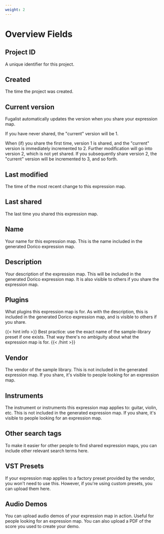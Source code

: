 ```yaml
---
weight: 2
---
```


# Overview Fields

## Project ID

A unique identifier for this project.

## Created

The time the project was created.

## Current version

Fugalist automatically updates the version when you share your expression map.

If you have never shared, the "current" version will be 1. 

When (if) you share the first time, version 1 is shared, and the "current" version is immediately incremented to 2.
Further modification will go into version 2, which is not yet shared. 
If you subsequently share version 2, the "current" version will be incremented to 3, and so forth.

## Last modified

The time of the most recent change to this expression map.

## Last shared

The last time you shared this expression map. 

## Name

Your name for this expression map. This is the name included in the generated Dorico expression map. 

## Description

Your description of the expression map.
This will be included in the generated Dorico expression map. It is also visible to others if you
share the expression map.

## Plugins

What plugins this expression map is for. 
As with the description, this is included in the generated Dorico expression map, 
and is visible to others if you share.

{{< hint info >}}
Best practice: use the exact name of the sample-library preset if one exists. 
That way there's no ambiguity about what the expression map is for.
{{< /hint >}}

## Vendor

The vendor of the sample library. This is not included in the generated expression map. If you share, it's visible
to people looking for an expression map.

## Instruments

The instrument or instruments this expression map applies to: guitar, violin, etc.
This is not included in the generated expression map.
If you share, it's visible to people looking for an expression map.

## Other search tags

To make it easier for other people to find shared expression maps, you can include other relevant search terms here.

## VST Presets

If your expression map applies to a factory preset provided by the vendor, you won't need to use this.
However, if you're using custom presets, you can upload them here. 

## Audio Demos

You can upload audio demos of your expression map in action. Useful for people looking for an expression map. 
You can also upload a PDF of the score you used to create your demo.
